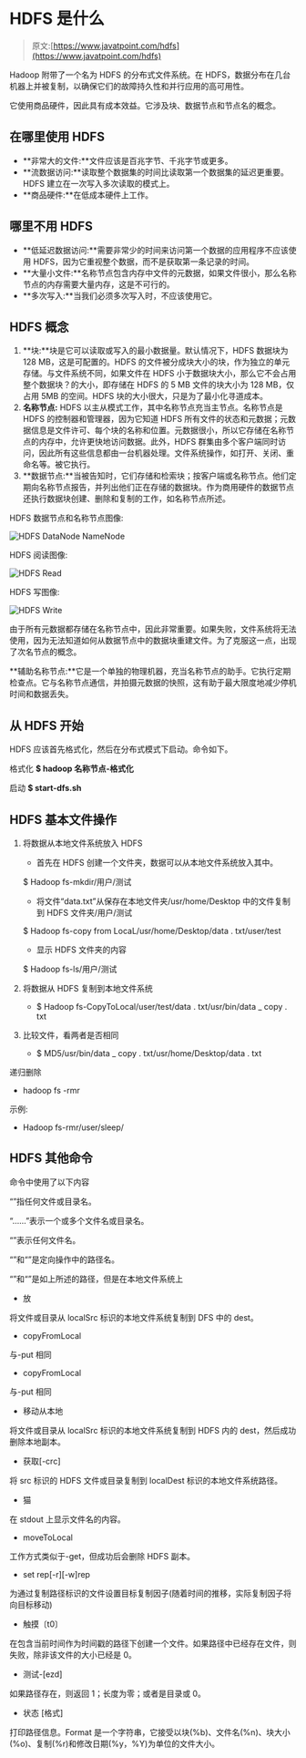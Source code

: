 # HDFS 是什么

> 原文:[https://www.javatpoint.com/hdfs](https://www.javatpoint.com/hdfs)

Hadoop 附带了一个名为 HDFS 的分布式文件系统。在 HDFS，数据分布在几台机器上并被复制，以确保它们的故障持久性和并行应用的高可用性。

它使用商品硬件，因此具有成本效益。它涉及块、数据节点和节点名的概念。

## 在哪里使用 HDFS

*   **非常大的文件:**文件应该是百兆字节、千兆字节或更多。
*   **流数据访问:**读取整个数据集的时间比读取第一个数据集的延迟更重要。HDFS 建立在一次写入多次读取的模式上。
*   **商品硬件:**在低成本硬件上工作。

## 哪里不用 HDFS

*   **低延迟数据访问:**需要非常少的时间来访问第一个数据的应用程序不应该使用 HDFS，因为它重视整个数据，而不是获取第一条记录的时间。
*   **大量小文件:**名称节点包含内存中文件的元数据，如果文件很小，那么名称节点的内存需要大量内存，这是不可行的。
*   **多次写入:**当我们必须多次写入时，不应该使用它。

## HDFS 概念

1.  **块:**块是它可以读取或写入的最小数据量。默认情况下，HDFS 数据块为 128 MB，这是可配置的。HDFS 的文件被分成块大小的块，作为独立的单元存储。与文件系统不同，如果文件在 HDFS 小于数据块大小，那么它不会占用整个数据块？的大小，即存储在 HDFS 的 5 MB 文件的块大小为 128 MB，仅占用 5MB 的空间。HDFS 块的大小很大，只是为了最小化寻道成本。
2.  **名称节点:** HDFS 以主从模式工作，其中名称节点充当主节点。名称节点是 HDFS 的控制器和管理器，因为它知道 HDFS 所有文件的状态和元数据；元数据信息是文件许可、每个块的名称和位置。元数据很小，所以它存储在名称节点的内存中，允许更快地访问数据。此外，HDFS 群集由多个客户端同时访问，因此所有这些信息都由一台机器处理。文件系统操作，如打开、关闭、重命名等。被它执行。
3.  **数据节点:**当被告知时，它们存储和检索块；按客户端或名称节点。他们定期向名称节点报告，并列出他们正在存储的数据块。作为商用硬件的数据节点还执行数据块创建、删除和复制的工作，如名称节点所述。

HDFS 数据节点和名称节点图像:

![HDFS DataNode NameNode](../Images/f4071d2e0af0ad4ac9778b85029ff08a.png)

HDFS 阅读图像:

![HDFS Read](../Images/44a0bd1b66bbdb9e7c03ff1dde259613.png)

HDFS 写图像:

![HDFS Write](../Images/aff4251fa16149d95fe934b5f254fbf6.png)

由于所有元数据都存储在名称节点中，因此非常重要。如果失败，文件系统将无法使用，因为无法知道如何从数据节点中的数据块重建文件。为了克服这一点，出现了次名节点的概念。

**辅助名称节点:**它是一个单独的物理机器，充当名称节点的助手。它执行定期检查点。它与名称节点通信，并拍摄元数据的快照，这有助于最大限度地减少停机时间和数据丢失。

## 从 HDFS 开始

HDFS 应该首先格式化，然后在分布式模式下启动。命令如下。

格式化 **$ hadoop 名称节点-格式化**

启动 **$ start-dfs.sh**

## HDFS 基本文件操作

1.  将数据从本地文件系统放入 HDFS

    *   首先在 HDFS 创建一个文件夹，数据可以从本地文件系统放入其中。

    $ Hadoop fs-mkdir/用户/测试

    *   将文件“data.txt”从保存在本地文件夹/usr/home/Desktop 中的文件复制到 HDFS 文件夹/用户/测试

    $ Hadoop fs-copy from LocaL/usr/home/Desktop/data . txt/user/test

    *   显示 HDFS 文件夹的内容

    $ Hadoop fs-ls/用户/测试

2.  将数据从 HDFS 复制到本地文件系统

    *   $ Hadoop fs-CopyToLocal/user/test/data . txt/usr/bin/data _ copy . txt
3.  比较文件，看两者是否相同

    *   $ MD5/usr/bin/data _ copy . txt/usr/home/Desktop/data . txt

递归删除

*   hadoop fs -rmr

示例:

*   Hadoop fs-rmr/user/sleep/

## HDFS 其他命令

命令中使用了以下内容

“<path>”指任何文件或目录名。</path>

“<path>……”表示一个或多个文件名或目录名。</path>

“<file>”表示任何文件名。</file>

“<src>”和“<dest>”是定向操作中的路径名。</dest></src>

“<localsrc>”和“<localdest>”是如上所述的路径，但是在本地文件系统上</localdest></localsrc>

*   放<localsrc></localsrc>

将文件或目录从 localSrc 标识的本地文件系统复制到 DFS 中的 dest。

*   copyFromLocal<localsrc></localsrc>

与-put 相同

*   copyFromLocal<localsrc></localsrc>

与-put 相同

*   移动从本地<localsrc></localsrc>

将文件或目录从 localSrc 标识的本地文件系统复制到 HDFS 内的 dest，然后成功删除本地副本。

*   获取[-crc]<src><localdest></localdest></src>

将 src 标识的 HDFS 文件或目录复制到 localDest 标识的本地文件系统路径。

*   猫<filen-ame></filen-ame>

在 stdout 上显示文件名的内容。

*   moveToLocal<src><localdest></localdest></src>

工作方式类似于-get，但成功后会删除 HDFS 副本。

*   set rep[-r][-w]rep<path></path>

为通过复制路径标识的文件设置目标复制因子(随着时间的推移，实际复制因子将向目标移动)

*   触摸〔t0〕

在包含当前时间作为时间戳的路径下创建一个文件。如果路径中已经存在文件，则失败，除非该文件的大小已经是 0。

*   测试-[ezd]<path></path>

如果路径存在，则返回 1；长度为零；或者是目录或 0。

*   状态 [格式]<path></path>

打印路径信息。Format 是一个字符串，它接受以块(%b)、文件名(%n)、块大小(%o)、复制(%r)和修改日期(%y，%Y)为单位的文件大小。